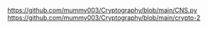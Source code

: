 https://github.com/mummy003/Cryptography/blob/main/CNS.py 
https://github.com/mummy003/Cryptography/blob/main/crypto-2
